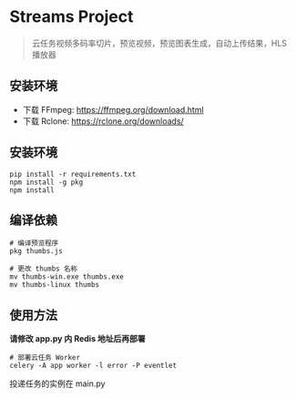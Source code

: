 # Streams Project

> 云任务视频多码率切片，预览视频，预览图表生成，自动上传结果，HLS 播放器

## 安装环境

-   下载 FFmpeg: https://ffmpeg.org/download.html
-   下载 Rclone: https://rclone.org/downloads/

## 安装环境

    pip install -r requirements.txt
    npm install -g pkg
    npm install

## 编译依赖

    # 编译预览程序
    pkg thumbs.js

    # 更改 thumbs 名称
    mv thumbs-win.exe thumbs.exe
    mv thumbs-linux thumbs

## 使用方法

**请修改 app.py 内 Redis 地址后再部署**

    # 部署云任务 Worker
    celery -A app worker -l error -P eventlet

投递任务的实例在 main.py
